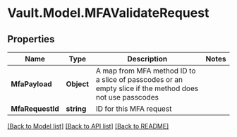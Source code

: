 # Vault.Model.MFAValidateRequest

## Properties

Name | Type | Description | Notes
------------ | ------------- | ------------- | -------------
**MfaPayload** | **Object** | A map from MFA method ID to a slice of passcodes or an empty slice if the method does not use passcodes | 
**MfaRequestId** | **string** | ID for this MFA request | 


[[Back to Model list]](../README.md#documentation-for-models) [[Back to API list]](../README.md#documentation-for-api-endpoints) [[Back to README]](../README.md)

